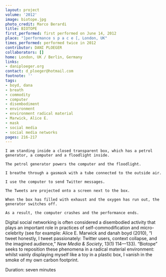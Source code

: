 ```yaml
---
layout: project
volume: '2012'
image: biotope.jpg
photo_credit: Marco Berardi
title: BIOTOPE
first_performed: first performed on June 14, 2012
place: "]performance s p a c e [, London, UK"
times_performed: performed twice in 2012
contributor: DANI PLOEGER
collaborators: []
home: London, UK / Berlin, Germany
links:
- daniploeger.org
contact: d_ploeger@hotmail.com
footnote: ''
tags:
- boyd, dana
- breath
- commodity
- computer
- disembodiment
- environment
- environment radical material
- Marwick, Alice E.
- mask
- social media
- social media networks
pages: 216-217
---
```


	I am standing inside a closed transparent box, which has a petrol generator, a computer and a floodlight inside.

	The petrol generator powers the computer and the floodlight.

	I breathe through a gasmask with a tube connected to the outside air.

	I use the computer to send Twitter messages.

	The Tweets are projected onto a screen next to the box.

	When the box has filled with exhaust and the oxygen has run out, the generator switches off.

	As a result, the computer crashes and the performance ends.

Digital social networking is often considered a disembodied activity that plays an important role in practices of self-commodification and micro-celebrity (see for example: Alice E. Marwick and danah boyd (2010), “I tweet honestly, I tweet passionately: Twitter users, context collapse, and the imagined audience,” _New Media & Society_, 13(1) 114—133). “Biotope” seeks to reposition these phenomena in a radical material environment: whilst vainly displaying myself like a toy in a plastic box, I vanish in the smoke of my own carbon footprint.

Duration: seven minutes
